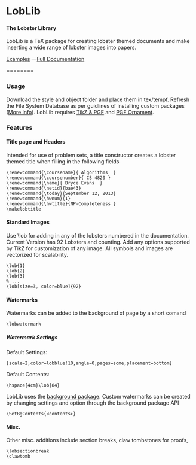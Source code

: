 
LobLib 
=======
#### The Lobster Library ####

LobLib is a TeX package for creating lobster themed documents and make inserting a wide range of lobster images into papers.

[Examples](https://github.com/bae43/LobLib/tree/master/documentation/examples) —[Full Documentation](https://github.com/bae43/LobLib/tree/master/documentation) 

========

### Usage ###

Download the style and object folder and place them in tex/tempf. Refresh the File System Database as per guidlines of installing custom packages ([More Info](http://www.math.uiuc.edu/~hildebr/tex/tips-customstyles.html)). LobLib requires [TikZ & PGF](http://www.ctan.org/pkg/pgf) and [PGF Ornament](http://altermundus.com/pages/downloads/packages/pgfornament/ornaments.pdf).

### Features ###

#### Title page and Headers ####

Intended for use of problem sets, a title constructor creates a lobster themed title when filling in the following fields
```TeX
\renewcommand{\coursename}{ Algorithms  }
\renewcommand{\coursenumber}{ CS 4820 }
\renewcommand{\name}{ Bryce Evans  }
\renewcommand{\netid}{bae43}
\renewcommand{\today}{September 12, 2013}
\renewcommand{\hwnum}{1}
\renewcommand{\hwtitle}{NP-Completeness }
\makelobtitle
```

#### Standard Images
Use \lob for adding in any of the lobsters numbered in the documentation. Current Version has 92 Lobsters and counting. Add any options supported by TikZ for customization of any image. All symbols and images are vectorized for scalability.
```TeX
\lob{1}
\lob{2}
\lob{3}
% ...
\lob[size=3, color=blue]{92}
```

#### Watermarks

Watermarks can be added to the background of page by a short comand
```TeX
\lobwatermark
```
#####  Watermark Settings

Default Settings:
```TeX
[scale=2,color=lobblue!10,angle=0,pages=some,placement=bottom]
```

Default Contents:
```TeX
\hspace{4cm}\lob{84}
```

LobLib uses the [background package](http://math.sut.ac.th/lab/software/texlive/texmf-dist/doc/latex/background/background.pdf). Custom watermarks can be created by changing settings and option through the background package API
```TeX
\SetBgContents{<contents>}
```


#### Misc.

Other misc. additions include section breaks, claw tombstones for proofs, 
```TeX
\lobsectionbreak
\clawtomb
```

